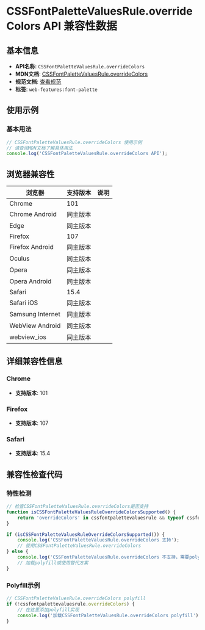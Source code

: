 # CSSFontPaletteValuesRule.overrideColors API 兼容性数据

## 基本信息

- **API名称**: `CSSFontPaletteValuesRule.overrideColors`
- **MDN文档**: [CSSFontPaletteValuesRule.overrideColors](https://developer.mozilla.org/docs/Web/API/CSSFontPaletteValuesRule/overrideColors)
- **规范文档**: [查看规范](https://drafts.csswg.org/css-fonts/#dom-cssfontpalettevaluesrule-overridecolors)
- **标签**: `web-features:font-palette`

## 使用示例

### 基本用法

```javascript
// CSSFontPaletteValuesRule.overrideColors 使用示例
// 请查阅MDN文档了解具体用法
console.log('CSSFontPaletteValuesRule.overrideColors API');
```

## 浏览器兼容性

| 浏览器 | 支持版本 | 说明 |
|--------|----------|------|
| Chrome | 101 |  |
| Chrome Android | 同主版本 |  |
| Edge | 同主版本 |  |
| Firefox | 107 |  |
| Firefox Android | 同主版本 |  |
| Oculus | 同主版本 |  |
| Opera | 同主版本 |  |
| Opera Android | 同主版本 |  |
| Safari | 15.4 |  |
| Safari iOS | 同主版本 |  |
| Samsung Internet | 同主版本 |  |
| WebView Android | 同主版本 |  |
| webview_ios | 同主版本 |  |

## 详细兼容性信息

### Chrome

- **支持版本**: 101

### Firefox

- **支持版本**: 107

### Safari

- **支持版本**: 15.4

## 兼容性检查代码

### 特性检测

```javascript
// 检查CSSFontPaletteValuesRule.overrideColors是否支持
function isCSSFontPaletteValuesRuleOverrideColorsSupported() {
    return 'overrideColors' in cssfontpalettevaluesrule && typeof cssfontpalettevaluesrule.overrideColors === 'function';
}

if (isCSSFontPaletteValuesRuleOverrideColorsSupported()) {
    console.log('CSSFontPaletteValuesRule.overrideColors 支持');
    // 使用CSSFontPaletteValuesRule.overrideColors
} else {
    console.log('CSSFontPaletteValuesRule.overrideColors 不支持，需要polyfill');
    // 加载polyfill或使用替代方案
}
```

### Polyfill示例

```javascript
// CSSFontPaletteValuesRule.overrideColors polyfill
if (!cssfontpalettevaluesrule.overrideColors) {
    // 在这里添加polyfill实现
    console.log('加载CSSFontPaletteValuesRule.overrideColors polyfill');
}
```

